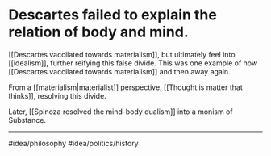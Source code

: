 # Descartes failed to explain the relation of body and mind.
[[Descartes vaccilated towards materialism]], but ultimately feel into [[idealism]], further reifying this false divide. This was one example of how [[Descartes vaccilated towards materialism]] and then away again. 

From a [[materialism|materialist]] perspective, [[Thought is matter that thinks]], resolving this divide. 

Later, [[Spinoza resolved the mind-body dualism]] into a monism of Substance.

---
#idea/philosophy 
#idea/politics/history 